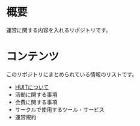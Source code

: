 # 概要
運営に関する内容を入れるリポジトリです。

# コンテンツ
このリポジトリにまとめられている情報のリストです。

- [HUITについて](https://github.com/HUITGroup/management/blob/main/AboutHUIT.md)
- 活動に関する事項
- 会費に関する事項
- サークルで使用するツール・サービス
- 運営規約

